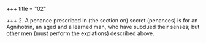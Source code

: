 +++
title = "02"

+++
2. A penance prescribed in (the section on) secret (penances) is for an Agnihotrin, an aged and a learned man, who have subdued their senses; but other men (must perform the expiations) described above.
